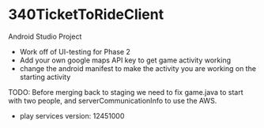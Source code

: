 # 340TicketToRideClient
Android Studio Project

- Work off of UI-testing for Phase 2
- Add your own google maps API key to get game activity working
- change the android manifest to make the activity you are working on the starting activity

TODO: Before merging back to staging we need to fix game.java to start with two people, and serverCommunicationInfo to use the AWS. 

- play services version: 12451000
